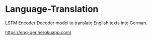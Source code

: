 # Language-Translation

LSTM Encoder Decoder model to translate English texts into German. 

https://eng-ger.herokuapp.com/
